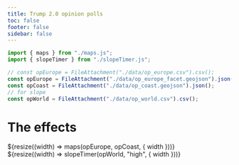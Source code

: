 ```yaml
---
title: Trump 2.0 opinion polls
toc: false
footer: false
sidebar: false
---
```


```js
import { maps } from "./maps.js";
import { slopeTimer } from "./slopeTimer.js";
```

```js
// const opEurope = FileAttachment("./data/op_europe.csv").csv();
const opEurope = FileAttachment("./data/op_europe_facet.geojson").json();
const opCoast = FileAttachment("./data/op_coast.geojson").json();
// for slope
const opWorld = FileAttachment("./data/op_world.csv").csv();
```

# The effects

<div class="grid grid-cols-3">
    <div class="grid-colspan-2">
        ${resize((width) => maps(opEurope, opCoast, { width }))}
    </div>
    <div class="...">
        ${resize((width) => slopeTimer(opWorld, "high", { width }))}
    </div>
</div>
